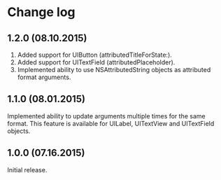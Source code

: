 # Change log
## 1.2.0 (08.10.2015)
1. Added support for UIButton (attributedTitleForState:).
2. Added support for UITextField (attributedPlaceholder).
3. Implemented ability to use NSAttributedString objects as attributed format arguments.

## 1.1.0 (08.01.2015)
Implemented ability to update arguments multiple times for the same format.
This feature is available for UILabel, UITextView and UITextField objects.

## 1.0.0 (07.16.2015)
Initial release.
